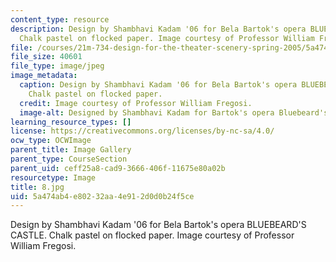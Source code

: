 ```yaml
---
content_type: resource
description: Design by Shambhavi Kadam '06 for Bela Bartok's opera BLUEBEARD'S CASTLE.
  Chalk pastel on flocked paper. Image courtesy of Professor William Fregosi.
file: /courses/21m-734-design-for-the-theater-scenery-spring-2005/5a474ab4e80232aa4e912d0d0b24f5ce_8.jpg
file_size: 40601
file_type: image/jpeg
image_metadata:
  caption: Design by Shambhavi Kadam '06 for Bela Bartok's opera BLUEBEARD'S CASTLE.
    Chalk pastel on flocked paper.
  credit: Image courtesy of Professor William Fregosi.
  image-alt: Designed by Shambhavi Kadam for Bartok's opera Bluebeard's Castle.
learning_resource_types: []
license: https://creativecommons.org/licenses/by-nc-sa/4.0/
ocw_type: OCWImage
parent_title: Image Gallery
parent_type: CourseSection
parent_uid: ceff25a8-cad9-3666-406f-11675e80a02b
resourcetype: Image
title: 8.jpg
uid: 5a474ab4-e802-32aa-4e91-2d0d0b24f5ce
---
```

Design by Shambhavi Kadam '06 for Bela Bartok's opera BLUEBEARD'S CASTLE. Chalk pastel on flocked paper. Image courtesy of Professor William Fregosi.